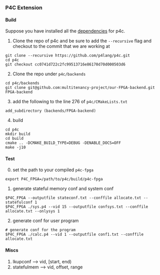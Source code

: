 ### P4C Extension

#### Build
Suppose you have installed all the [dependencies](https://github.com/p4lang/p4c/#ubuntu-dependencies) for p4c. 

1. Clone the repo of p4c and be sure to add the ```--recursive``` flag and checkout to the commit that we are working at

```
git clone --recursive https://github.com/p4lang/p4c.git
cd p4c
git checkout cc0741d722c2fc99513716e86170d70d000503d6
```

2. Clone the repo under `p4c/backends`

```
cd p4c/backends
git clone git@github.com:multitenancy-project/our-FPGA-backend.git FPGA-backend
```

3. add the following to the line 276 of `p4c/CMakeLists.txt`
```
add_subdirectory (backends/FPGA-backend)
```

4. build
```
cd p4c
mkdir build
cd build
cmake .. -DCMAKE_BUILD_TYPE=DEBUG -DENABLE_DOCS=OFF
make -j10
```

#### Test
0. set the path to your compiled `p4c-fpga`
```
export P4C_FPGA=/path/to/p4c/build/p4c-fpga
```

1. generate stateful memory conf and system conf
```
$P4C_FPGA --outputfile stateconf.txt --conffile allocate.txt --statefulconf 1
$P4C_FPGA ./sys.p4 --vid 15 --outputfile confsys.txt --conffile allocate.txt --onlysys 1
```

2. generate conf for user program
```
# generate conf for the program
$P4C_FPGA ./calc.p4 --vid 1 --outputfile conf1.txt --conffile allocate.txt
```

#### Miscs
1. lkupconf --> vid, [start, end)
2. statefulmem --> vid, offset, range
